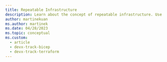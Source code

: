 ```yaml
---
title: Repeatable Infrastructure
description: Learn about the concept of repeatable infrastructure. Use Azure landing zones. Deploy infrastructure with code. Automate deployments with ARM templates and Terraform.
author: martinekuan
ms.author: martinek
ms.date: 04/28/2023
ms.topic: conceptual
ms.custom:
  - article
  - devx-track-bicep
  - devx-track-terraform
---
```


